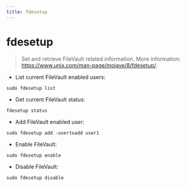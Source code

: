 ```yaml
---
title: fdesetup
---
```

# fdesetup

> Set and retrieve FileVault related information.
> More information: <https://www.unix.com/man-page/mojave/8/fdesetup/>.

- List current FileVault enabled users:

`sudo fdesetup list`

- Get current FileVault status:

`fdesetup status`

- Add FileVault enabled user:

`sudo fdesetup add -usertoadd user1`

- Enable FileVault:

`sudo fdesetup enable`

- Disable FileVault:

`sudo fdesetup disable`
